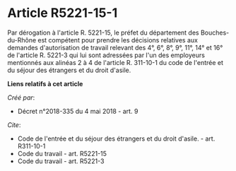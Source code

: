 # Article R5221-15-1

Par dérogation à l'article R. 5221-15, le préfet du département des Bouches-du-Rhône est compétent pour prendre les décisions
relatives aux demandes d'autorisation de travail relevant des 4°, 6°, 8°, 9°, 11°, 14° et 16° de l'article R. 5221-3 qui lui
sont adressées par l'un des employeurs mentionnés aux alinéas 2 à 4 de l'article R. 311-10-1 du code de l'entrée et du séjour
des étrangers et du droit d'asile.

**Liens relatifs à cet article**

_Créé par_:

  - Décret n°2018-335 du 4 mai 2018 - art. 9

_Cite_:

  - Code de l'entrée et du séjour des étrangers et du droit d'asile. - art. R311-10-1
  - Code du travail - art. R5221-15
  - Code du travail - art. R5221-3
